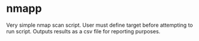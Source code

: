 # nmapp

Very simple nmap scan script. User must define target before attempting to run script. Outputs results as a csv file for reporting purposes.
